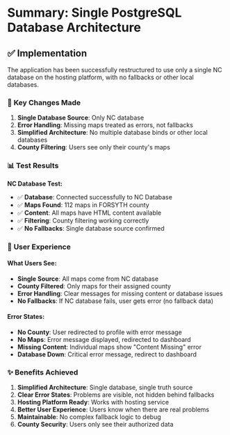 # Summary: Single PostgreSQL Database Architecture

## ✅ **Implementation**

The application has been successfully restructured to use only a single NC database on the hosting platform, with no fallbacks or other local databases.

### 🎯 **Key Changes Made**

1. **Single Database Source**: Only NC database
2. **Error Handling**: Missing maps treated as errors, not fallbacks
3. **Simplified Architecture**: No multiple database binds or other local databases
4. **County Filtering**: Users see only their county's maps

### 📊 **Test Results**

**NC Database Test:**

- ✅ **Database**: Connected successfully to NC Database
- ✅ **Maps Found**: 112 maps in FORSYTH county
- ✅ **Content**: All maps have HTML content available
- ✅ **Filtering**: County filtering working correctly
- ✅ **No Fallbacks**: Single database source confirmed

### 🎯 **User Experience**

#### **What Users See:**

- **Single Source**: All maps come from NC database
- **County Filtered**: Only maps for their assigned county
- **Error Handling**: Clear messages for missing content or database issues
- **No Fallbacks**: If NC database fails, user gets error (no fallback data)

#### **Error States:**

- **No County**: User redirected to profile with error message
- **No Maps**: Error message displayed, redirected to dashboard
- **Missing Content**: Individual maps show "Content Missing" error
- **Database Down**: Critical error message, redirect to dashboard

### ✨ **Benefits Achieved**

1. **Simplified Architecture**: Single database, single truth source
2. **Clear Error States**: Problems are visible, not hidden behind fallbacks
3. **Hosting Platform Ready**: Works with hosting service
4. **Better User Experience**: Users know when there are real problems
5. **Maintainable**: No complex fallback logic to debug
6. **County Security**: Users only see their authorized data
